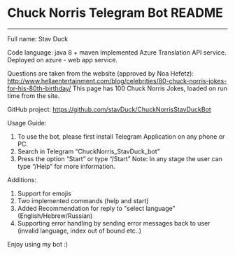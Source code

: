 # Chuck Norris Telegram Bot README
********************************
Full name: Stav Duck

Code language: java 8 + maven
Implemented Azure Translation API service.
Deployed on azure - web app service.

Questions are taken from the website (approved by Noa Hefetz): http://www.hellaentertainment.com/blog/celebrities/80-chuck-norris-jokes-for-his-80th-birthday/
This page has 100 Chuck Norris Jokes, loaded on run time from the site.

GitHub project: https://github.com/stavDuck/ChuckNorrisStavDuckBot

Usage Guide: 
1) To use the bot, please first install Telegram Application on any phone or PC. 
2) Search in Telegram “ChuckNorris_StavDuck_bot”
3) Press the option “Start” or type “/Start”
Note: In any stage the user can type “/Help” for more information.

Additions:
1) Support for emojis
2) Two implemented commands (help and start)
3) Added Recommendation for reply to "select language" (English/Hebrew/Russian)
4) Supporting error handling by sending error messages back to user (invalid language, index out of bound etc..)

Enjoy using my bot :)

